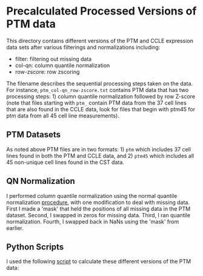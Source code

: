 # Precalculated Processed Versions of PTM data
This directory contains different versions of the PTM and CCLE expression data sets after various filterings and normalizations including:
* filter: filtering out missing data
* col-qn: column quantile normalization
* row-zscore: row zscoring

The filename describes the sequential processing steps taken on the data. For instance, `ptm_col-qn_row-zscore.txt` contains PTM data that has two processing steps: 1) column quantile normalization followed by row Z-score (note that files starting with `ptm_` contain PTM data from the 37 cell lines that are also found in the CCLE data, look for files that begin with ptm45 for ptm data from all 45 cell line measurements).

## PTM Datasets
As noted above PTM files are in two formats: 1) `ptm` which includes 37 cell lines found in both the PTM and CCLE data, and 2) `ptm45` which includes all 45 non-unique cell lines found in the CST data.

## QN Normalization
I performed column quantile normalization using the normal quantile normalization [procedure](https://en.wikipedia.org/wiki/Quantile_normalization), with one modification to deal with missing data. First I made a 'mask' that held the positions of all missing data in the PTM dataset. Second, I swapped in zeros for missing data. Third, I ran quantile normalization. Fourth, I swapped back in NaNs using the 'mask' from earlier.

## Python Scripts
I used the following [script](https://github.com/MaayanLab/CST_Lung_Cancer_Viz/blob/master/notebooks/precalc_PTM_norm.py) to calculate these different versions of the PTM data:

